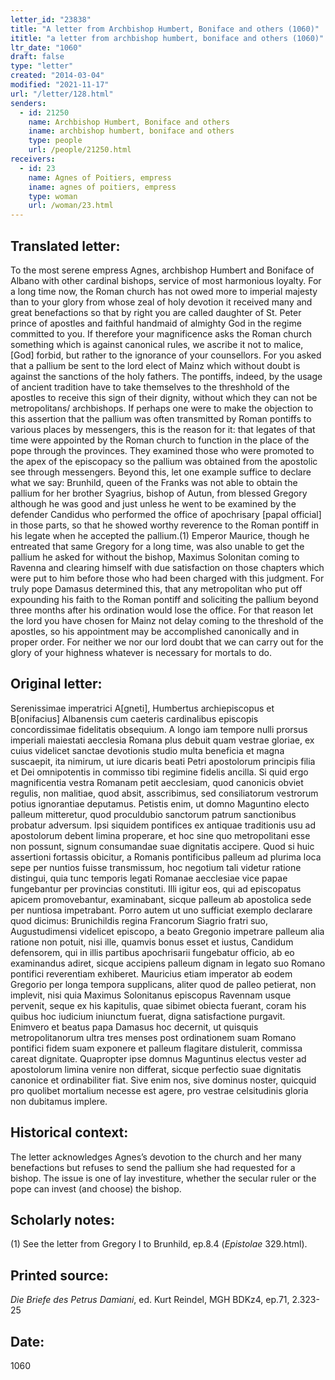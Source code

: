 ```yaml
---
letter_id: "23838"
title: "A letter from Archbishop Humbert, Boniface and others (1060)"
ititle: "a letter from archbishop humbert, boniface and others (1060)"
ltr_date: "1060"
draft: false
type: "letter"
created: "2014-03-04"
modified: "2021-11-17"
url: "/letter/128.html"
senders:
  - id: 21250
    name: Archbishop Humbert, Boniface and others
    iname: archbishop humbert, boniface and others
    type: people
    url: /people/21250.html
receivers:
  - id: 23
    name: Agnes of Poitiers, empress
    iname: agnes of poitiers, empress
    type: woman
    url: /woman/23.html
---
```

<h2> Translated letter:</h2>To the most serene empress Agnes, archbishop Humbert and Boniface of Albano with other cardinal bishops, service of most harmonious loyalty.
For a long time now, the Roman church has not owed more to imperial majesty than to your glory from whose zeal of holy devotion it received many and great benefactions so that by right you are called daughter of St. Peter prince of apostles and faithful handmaid of almighty God in the regime committed to you.  If therefore your magnificence asks the Roman church something which is against canonical rules, we ascribe it not to malice, [God] forbid, but rather to the ignorance of your counsellors.
For you asked that a pallium be sent to the lord elect of Mainz  which without doubt is against the sanctions of the holy fathers.  The pontiffs, indeed, by the usage of ancient tradition have to take themselves to the threshhold of the apostles to receive this sign of their dignity, without which they can not be metropolitans/ archbishops.  If perhaps one were to make the objection to this assertion that the pallium was often transmitted by Roman pontiffs to various places by messengers, this is the reason for it:  that legates of that time were appointed by the Roman church to function in the place of the pope through the provinces.  They examined those who were promoted to the apex of the episcopacy so the pallium was obtained from the apostolic see through messengers.
Beyond this, let one example suffice to declare what we say:  Brunhild, queen of the Franks was not able to obtain the pallium for her brother Syagrius, bishop of Autun, from blessed Gregory although he was good and just unless he went to be examined by the defender Candidus who performed the office of apochrisary [papal official] in those parts, so that he showed worthy reverence to the Roman pontiff in his legate when he accepted the pallium.(1)   Emperor Maurice, though he entreated that same Gregory for a long time, was also unable to get the pallium he asked for without the bishop, Maximus Solonitan coming to Ravenna and clearing himself with due satisfaction on those chapters which were put to him before those who had been charged with this judgment.  For truly pope Damasus determined this, that any metropolitan who put off expounding his faith to the Roman pontiff and soliciting the pallium beyond three months after his ordination would lose the office.
For that reason let the lord you have chosen for Mainz not delay coming to the threshold of the apostles, so his appointment may be accomplished canonically and in proper order.  For neither we nor our lord doubt that we can carry out for the glory of your highness whatever is necessary for mortals to do.
<h2 class="mt-4"> Original letter:</h2>Serenissimae imperatrici A[gneti], Humbertus archiepiscopus et B[onifacius] Albanensis cum caeteris cardinalibus episcopis concordissimae fidelitatis obsequium.
A longo iam tempore nulli prorsus imperiali maiestati aecclesia Romana plus debuit quam vestrae gloriae, ex cuius videlicet sanctae devotionis studio multa beneficia et magna suscaepit, ita nimirum, ut iure dicaris beati Petri apostolorum principis filia et Dei omnipotentis in commisso tibi regimine fidelis ancilla. Si quid ergo magnificentia vestra Romanam petit aecclesiam, quod canonicis obviet regulis, non malitiae, quod absit, asscribimus, sed consiliatorum vestrorum potius ignorantiae deputamus.
Petistis enim, ut domno Maguntino electo palleum mitteretur, quod proculdubio sanctorum patrum sanctionibus probatur adversum. Ipsi siquidem pontifices ex antiquae traditionis usu ad apostolorum debent limina properare, et hoc sine quo metropolitani esse non possunt, signum consumandae suae dignitatis accipere. Quod si huic assertioni fortassis obicitur, a Romanis pontificibus palleum ad plurima loca sepe per nuntios fuisse transmissum, hoc negotium tali videtur ratione distingui, quia tunc temporis legati Romanae aecclesiae vice papae fungebantur per provincias constituti. Illi igitur eos, qui ad episcopatus apicem promovebantur, examinabant, sicque palleum ab apostolica sede per nuntiosa impetrabant.
Porro autem ut uno sufficiat exemplo declarare quod dicimus: Brunichildis regina Francorum Siagrio fratri suo, Augustudimensi videlicet episcopo, a beato Gregonio impetrare palleum alia ratione non potuit, nisi ille, quamvis bonus esset et iustus, Candidum defensorem, qui in illis partibus apochrisarii fungebatur officio, ab eo examinandus adiret, sicque accipiens palleum dignam in legato suo Romano pontifici reverentiam exhiberet. Mauricius etiam imperator ab eodem Gregorio per longa tempora supplicans, aliter quod de palleo petierat, non implevit, nisi quia Maximus Solonitanus episcopus Ravennam usque pervenit, seque ex his kapitulis, quae sibimet obiecta fuerant, coram his quibus hoc iudicium iniunctum fuerat, digna satisfactione purgavit. Enimvero et beatus papa Damasus hoc decernit, ut quisquis metropolitanorum ultra tres menses post ordinationem suam Romano pontifici fidem suam exponere et palleum flagitare distulerit, commissa careat dignitate.
Quapropter ipse domnus Maguntinus electus vester ad apostolorum limina venire non differat, sicque perfectio suae dignitatis canonice et ordinabiliter fiat. Sive enim nos, sive dominus noster, quicquid pro quolibet mortalium necesse est agere, pro vestrae celsitudinis gloria non dubitamus implere.
<h2 class="mt-4"> Historical context:</h2>The letter acknowledges Agnes’s devotion to the church and her many benefactions but refuses to send the pallium she had requested for a bishop.  The issue is one of lay investiture, whether the secular ruler or the pope can invest (and choose) the bishop.
<h2 class="mt-4"> Scholarly notes:</h2><p>(1) See the letter from Gregory I to Brunhild, ep.8.4 (<em>Epistolae</em> 329.html).</p><h2 class="mt-4"> Printed source:</h2><p><em>Die Briefe des Petrus Damiani</em>, ed. Kurt Reindel, MGH BDKz4, ep.71, 2.323-25</p><h2 class="mt-4"> Date:</h2>1060